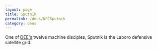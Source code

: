 ```yaml
---
layout: page
title: Sputnik
permalink: /deus/NPCSputnik
category: deus
---
```

One of [DEE's](CharPublicGriffin) twelve machine disciples, Sputnik is the Laboro defensive satellite grid.
